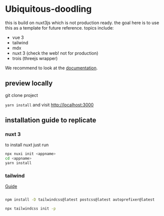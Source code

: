 # Ubiquitous-doodling

this is build on nuxt3js which is not production ready. the goal here is to use this as a template for future reference. topics include:

- vue 3
- tailwind
- mdx
- nuxt 3 (check the web! not for production)
- trois (threejs wrapper) 

We recommend to look at the [documentation](https://v3.nuxtjs.org).

## preview locally

git clone project

`yarn install` and visit [http://localhost:3000](http://localhost:3000)
## installation guide to replicate

### nuxt 3
to install nuxt just run 
```bash
npx nuxi init <appname>
cd <appname>
yarn install
```

### tailwind

[Guide](https://developer.school/tutorials/create-your-first-nuxt-3-app-with-tailwind)

```bash

npm install -D tailwindcss@latest postcss@latest autoprefixer@latest

npx tailwindcss init -p

```


